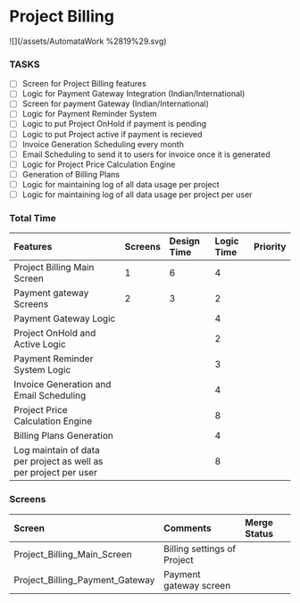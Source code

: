 # Project Billing

![](/assets/AutomataWork %2819%29.svg)



### TASKS

* [ ] Screen for Project Billing features
* [ ] Logic for Payment Gateway Integration \(Indian/International\)
* [ ] Screen for payment Gateway \(Indian/International\)
* [ ] Logic for Payment Reminder System
* [ ] Logic to put Project OnHold if payment is pending
* [ ] Logic to put Project active if payment is recieved
* [ ] Invoice Generation Scheduling every month
* [ ] Email Scheduling to send it to users for invoice once it is generated
* [ ] Logic for Project Price Calculation Engine
* [ ] Generation of Billing Plans
* [ ] Logic for maintaining log of all data usage per project
* [ ] Logic for maintaining log of all data usage per project per user

### Total Time

| Features | Screens | Design Time | Logic Time | Priority |
| :--- | :--- | :--- | :--- | :--- |
| Project Billing Main Screen | 1 | 6 | 4 |  |
| Payment gateway Screens | 2 | 3 | 2 |  |
| Payment Gateway Logic |  |  | 4 |  |
| Project OnHold and Active Logic |  |  | 2 |  |
| Payment Reminder System Logic |  |  | 3 |  |
| Invoice Generation and Email Scheduling |  |  | 4 |  |
| Project Price Calculation Engine |  |  | 8 |  |
| Billing Plans Generation |  |  | 4 |  |
| Log maintain of data per project as well as per project per user |  |  | 8 |  |



### Screens

| Screen | Comments | Merge Status |
| :--- | :--- | :--- |
| Project\_Billing\_Main\_Screen | Billing settings of Project |  |
| Project\_Billing\_Payment\_Gateway | Payment gateway screen |  |



